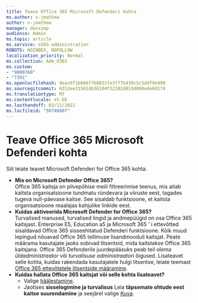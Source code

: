 ```yaml
---
title: Teave Office 365 Microsoft Defenderi kohta
ms.author: v-jmathew
author: v-jmathew
manager: dansimp
audience: Admin
ms.topic: article
ms.service: o365-administration
ROBOTS: NOINDEX, NOFOLLOW
localization_priority: Normal
ms.collection: Adm_O365
ms.custom:
- "9000760"
- "7391"
ms.openlocfilehash: 9eac6f1b666f7b8031fe3ff7b439c5c5ddf9e998
ms.sourcegitcommit: 6312ee31561db36104f32282d019d069ede69174
ms.translationtype: MT
ms.contentlocale: et-EE
ms.lasthandoff: 03/11/2021
ms.locfileid: "50746607"
---
```

# <a name="learn-about-microsoft-defender-for-office-365"></a>Teave Office 365 Microsoft Defenderi kohta

Siit leiate teavet Microsoft Defenderi for Office 365 kohta.

- **Mis on Microsoft Defender Office 365?**  
    Office 365 kaitsja on pilvepõhise meili filtreerimise teenus, mis aitab kaitsta organisatsioone tundmatu ründevara ja viiruste eest, tagades tugeva null-päevase kaitse. See sisaldab funktsioone, et kaitsta organisatsioone reaalajas kahjulike linkide eest.
- **Kuidas aktiveerida Microsoft Defender for Office 365?**  
    Turvalised manused, turvalised lingid ja andmepüügid on osa Office 365 kaitsjast. Enterprise E5, Education a5 ja Microsoft 365 ' i ettevõtted sisaldavad Office 365 sisseehitatud Defenderi funktsioone. Kõik muud lepingud nõuavad Office 365 tellimuse lisandmooduli kaitsjat. Peate määrama kasutajate jaoks sobivad litsentsid, mida kaitstakse Office 365 kaitsjana. Office 365 Defenderile juurdepääsuks peab teil olema *üldadministraator* või *turvalisuse administraatori* õigused. Lisateavet selle kohta, kuidas rakendada kasutajatele hulgi litsentse, leiate teemast [Office 365 ettevõtetele litsentside määramine](https://go.microsoft.com/fwlink/?linkid=2093435).
- **Kuidas hallata Office 365 kaitsjat või selle kohta lisateavet?**  
  - Valige [häälestamine](https://go.microsoft.com/fwlink/p/?linkid=2075721).  
  - Jaotises **sisselogimine ja turvalisus** Leia **täpsemate ohtude eest kaitse suurendamine** ja seejärel valige [Kuva](https://go.microsoft.com/fwlink/?linkid=2109302).
